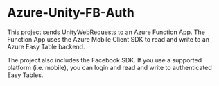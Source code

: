 # Azure-Unity-FB-Auth
This project sends UnityWebRequests to an Azure Function App. 
The Function App uses the Azure Mobile Client SDK to read and write to an Azure Easy Table backend.

The project also includes the Facebook SDK. If you use a supported platform (i.e. mobile), you can login and read and write to authenticated Easy Tables.



